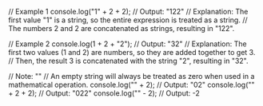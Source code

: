 // Example 1
console.log("1" + 2 + 2);
// Output: "122"
// Explanation: The first value "1" is a string, so the entire expression is treated as a string.
// The numbers 2 and 2 are concatenated as strings, resulting in "122".

// Example 2
console.log(1 + 2 + "2");
// Output: "32"
// Explanation: The first two values (1 and 2) are numbers, so they are added together to get 3.
// Then, the result 3 is concatenated with the string "2", resulting in "32".

// Note:
"" // An empty string will always be treated as zero when used in a mathematical operation.
console.log("" + 2); // Output: "02"
console.log("" + 2 + 2); // Output: "022"
console.log("" - 2); // Output: -2
